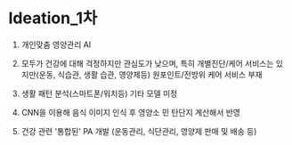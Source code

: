 # Ideation_1차

1. 개인맞춤 영양관리 AI

2. 모두가 건강에 대해 걱정하지만 관심도가 낮으며, 특히 개별진단/케어 서비스는 있지만(운동, 식습관, 생활 습관, 영양제등) 원포인트/전방위 케어 서비스 부재

3. 생활 패턴 분석(스마트폰/워치등) 기타 모델 미정   

4. CNN을 이용해 음식 이미지 인식 후 영양소 민 탄단지 계산해서 반영

5. 건강 관련 '통합된' PA 개발 (운동관리, 식단관리, 영양제 판매 및 배송 등)

